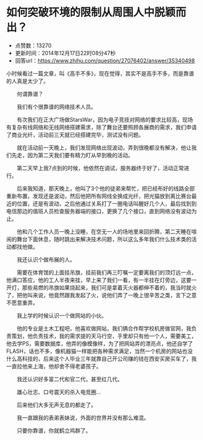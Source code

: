 # 如何突破环境的限制从周围人中脱颖而出？
- 点赞数：13270
- 更新时间：2014年12月17日22时08分47秒
- 回答url：https://www.zhihu.com/question/27076402/answer/35340498
<body>
 <p data-pid="n3h_RGpn">小时候看过一篇文章，叫《高手不多》，现在觉得，其实不是高手不多，而是靠谱的人真是太少了。</p>
 <p data-pid="_z3KJVrM">　　何谓靠谱？</p>
 <p data-pid="LNkZ_16_">　　我们有个很靠谱的网络技术人员。</p>
 <p data-pid="VRZ5EgZb">　　有次我们在正大广场做StarsWar，因为电子竞技对网络的要求比较高，现场有复杂有线网络和无线网络搭建需求，除了舞台还要照顾各展商的需求，我们申请了商业光纤，活动前三天就已经搭建完毕，测试没有问题。</p>
 <p data-pid="Vmas8P0u">　　就在活动前一天晚上，我们发现网络出现波动，弄到很晚都没有解决，他让我们先走，因为第二天我们要有精力盯从早到晚的活动。</p>
 <p data-pid="3yYPgiWu">　　第二天早上我7点到的时候，他依然在调试，服务器终于好了，活动正常进行。</p>
 <p data-pid="z95pNgK5">　　后来我知道，那天晚上，他叫了3个他的徒弟来帮忙，把已经布好的线路全部重新布置，发现还是波动，然后他把所有网线全换成光纤，把光猫放到离比赛台最近的位置，还是有波动，之后他通过关系打了一圈电话叫醒好几个人，最后找到到电信那边的值班人员检查服务器端的接口，更换了几个接口，直到网络没有波动为止。</p>
 <p data-pid="X5USkQ7-">　　他和几个工作人员一晚上没睡，在空无一人的场地里来回折腾，第二天睡在喧闹的舞台下面休息，随时跳出来解决技术问题，所以这么多年我们什么技术类的活动都找他做。</p>
 <p data-pid="ndkUflRa">　　我还认识个做布展的人。</p>
 <p data-pid="E1BIVTeZ">　　需要在体育馆的上面挂吊旗，挂前我们再三叮嘱一定要离我们的顶灯远一点，他满口答应，他的工人半夜来挂，早上来了我们一看，有一半挂在灯旁边，这要一开灯，那些易燃的吊旗如果烧起来，我们可是拿着灭火器都伸不着的，我当时就火了，把他叫来说，他竟然跟我发起了火，说他们弄了一晚上很辛苦之类，言下之意不愿意重弄。</p>
 <p data-pid="dPWT5qbV">　　我上学的时候认识一个做网站的小伙。</p>
 <p data-pid="cJ_ebutq">　　他的专业是土木工程吧，他喜欢做网站，我们俩合作帮学校机房做官网，我负责策划，他负责技术，我的需求提的天马行空，手里却只有他一个人，需要美工，他去学PS，需要数据库，他弄的像模像样，为了把网站弄的漂亮点，他还自学了FLASH，话也不多，像机器猫一样能把各种需求满足，当然一个机房的网站也没什么高科技的，后来这个人毕业三年就靠自己开公司赚的钱在西安买房买车了，我一直拉他来上海，他却舍不得老婆孩子。</p>
 <p data-pid="JrPK7v7g">　　我还认识好多富二代和官二代，甚至红几代。</p>
 <p data-pid="8H53rdVj">　　雄心壮志、口号震天的杀入电竞圈...</p>
 <p data-pid="YScW8b3U">　　后来他们大多无声无息的都走了。</p>
 <p data-pid="Nk7htNb7">　　我一直跟我的表弟表妹说，外面的世界并没有那么难混。</p>
 <p data-pid="PWRJPLrH">　　只要你靠谱，你就鹤立鸡群了。</p>
</body>